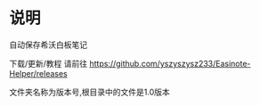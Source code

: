 # 说明

自动保存希沃白板笔记

下载/更新/教程 请前往 https://github.com/yszyszysz233/Easinote-Helper/releases

文件夹名称为版本号,根目录中的文件是1.0版本
